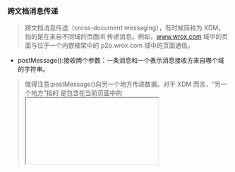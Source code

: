 ### 跨文档消息传递
> 跨文档消息传送（cross-document messaging），有时候简称为 XDM，指的是在来自不同域的页面间
传递消息。例如，www.wrox.com 域中的页面与位于一个内嵌框架中的 p2p.wrox.com 域中的页面通信。

- postMessage():接收两个参数：一条消息和一个表示消息接收方来自哪个域的字符串。

> 值得注意:postMessage()向另一个地方传递数据。对于 XDM 而言，“另一个地方”指的
是包含在当前页面中的<iframe>元素，或者由当前页面弹出的窗口。

##### 如何接收？
> 接收到 XDM 消息时，会触发 window 对象的 message 事件。传递给 onmessage 处理程序的事件对象包含以下三方面的重要信息。
- data：作为 postMessage()第一个参数传入的字符串数据。(最好是字符串)
- origin：发送消息的文档所在的域，例如"http://www.wrox.com"。
- source：发送消息的文档的 window 对象的代理。这个代理对象主要用于在发送上一条消息的
窗口中调用 postMessage()方法。如果发送消息的窗口来自同一个域，那这个对象就是
window。

### 原生拖放
> 最早引入的是IE4，只能拖放img和某些文本

#### 拖放事件
> 通过拖放事件，可以控制拖放相关的各个方面。其中最关键的地方在于确定哪里发生了拖放事件，
有些事件是在被拖动的元素上触发的，而有些事件是在放置目标上触发的。拖动某元素时，将依次触发
下列事件：
1. dragstart
2. drag
3. dragend

> 当某个元素被拖动到一个有效的放置目标上时，下列事件会依次发生
1. dragenter
2. dragover
3. dragleave 或 drop

> 只要有元素被拖动到放置目标上，就会触发 dragenter 事件（类似于 mouseover 事件）。紧随其
后的是 dragover 事件，而且在被拖动的元素还在放置目标的范围内移动时，就会持续触发该事件。如
果元素被拖出了放置目标，dragover 事件不再发生，但会触发 dragleave 事件（类似于 mouseout
事件）。如果元素被放到了放置目标中，则会触发 drop 事件而不是 dragleave 事件。上述三个事件的
目标都是作为放置目标的元素。

#### 自定义放置目标
> 阻止拖放的默认事件，即可实现自定义

```
var droptarget = document.getElementById("droptarget");
EventUtil.addHandler(droptarget, "dragover", function(event){
 EventUtil.preventDefault(event);
});
EventUtil.addHandler(droptarget, "dragenter", function(event){
 EventUtil.preventDefault(event);
}); 

EventUtil.addHandler(droptarget, "drop", function(event){
 EventUtil.preventDefault(event);
}); 

```
#### dataTransfer对象
> 是事件对象的一个属性，用于从被拖动元素向放置目标传递字符串格式的数据。

方法:
- setData()：设置数据

示例:
```
//设置文本数据
event.dataTransfer.setData("text", "some text");
//设置 URL
event.dataTransfer.setData("URL", "http://www.wrox.com/");

```

- getData()：获取数据

示例:
```
var text = event.dataTransfer.getData("text"); 
var url = event.dataTransfer.getData("URL");
```

属性:

- dropEffect：属性可以知道被拖动的元素能够执行哪种放置行为
    - "none"：不能把拖动的元素放在这里。这是除文本框之外所有元素的默认值。
    - "move"：应该把拖动的元素移动到放置目标。
    - "copy"：应该把拖动的元素复制到放置目标。
    - "link"：表示放置目标会打开拖动的元素（但拖动的元素必须是一个链接，有 URL）。
> 注意："link"：要使用 dropEffect
属性，必须在 ondragenter 事件处理程序中针对放置目标来设置它。


- effectAllowed：表示允许拖动元
素的哪种 dropEffect，effectAllowed 属性可能的值如下。
    - "uninitialized"：没有给被拖动的元素设置任何放置行为。
    - "none"：被拖动的元素不能有任何行为。
    - "copy"：只允许值为"copy"的 dropEffect。
    - "link"：只允许值为"link"的 dropEffect。
    - "move"：只允许值为"move"的 dropEffect。
    - "copyLink"：允许值为"copy"和"link"的 dropEffect。
    - "copyMove"：允许值为"copy"和"move"的 dropEffect。
    - "linkMove"：允许值为"link"和"move"的 dropEffect。
    - "all"：允许任意 dropEffect。

> 注意：必须在 ondragstart 事件处理程序中设置 effectAllowed 属性。

#### 可拖动
> 设置元素draggable为true即可变成可拖动元素

#### 媒体元素
> "audio"和"video"两个标签

属性列表

![在这里插入图片描述](https://img-blog.csdnimg.cn/20191107213908703.png?x-oss-process=image/watermark,type_ZmFuZ3poZW5naGVpdGk,shadow_10,text_aHR0cHM6Ly9ibG9nLmNzZG4ubmV0L20wXzM3OTM4OTEw,size_16,color_FFFFFF,t_70)

事件列表

![在这里插入图片描述](https://img-blog.csdnimg.cn/20191107213841897.png?x-oss-process=image/watermark,type_ZmFuZ3poZW5naGVpdGk,shadow_10,text_aHR0cHM6Ly9ibG9nLmNzZG4ubmV0L20wXzM3OTM4OTEw,size_16,color_FFFFFF,t_70)
#### 检测解码器支持情况
> canPlayType(),该方法接收一种格式/编解码器字符串，返回
"probably"、"maybe"或""（ 空字符串）。

示例:
```
var audio = document.getElementById("audio-player");
//很可能"maybe"
if (audio.canPlayType("audio/mpeg")){
 //进一步处理
}
//可能是"probably"
if (audio.canPlayType("audio/ogg; codecs=\"vorbis\"")){
 //进一步处理
}
```

#### 历史状态管理器
> 历史状态管理是现代 Web 应用开发中的一个难点。在现代 Web 应用中，用户的每次操作不一定会
打开一个全新的页面，因此“后退”和“前进”按钮也就失去了作用，导致用户很难在不同状态间切换。
要解决这个问题，首选使用 hashchange 事件。HTML5 通过更新 history 对象为
管理历史状态提供了方便。

> 通过 hashchange 事件，可以知道 URL 的参数什么时候发生了变化，即什么时候该有所反应。而
通过状态管理 API ，能够在不加载新页面的情况下改变浏览器的 URL 。为此，需要使用
history.pushState()方法，该方法可以接收三个参数：状态对象、新状态的标题和可选的相对 URL。

示例：
```
history.pushState({name:"Nicholas"}, "Nicholas' page", "nicholas.html"); 

```
> 执行 pushState()方法后，新的状态信息就会被加入历史状态栈，而浏览器地址栏也会变成新的
相对 URL。但是，浏览器并不会真的向服务器发送请求，即使状态改变之后查询 location.href 也会
返回与地址栏中相同的地址。另外，第二个参数目前还没有浏览器实现，因此完全可以只传入一个空字
符串，或者一个短标题也可以。而第一个参数则应该尽可能提供初始化页面状态所需的各种信息。

> 因为 pushState()会创建新的历史状态，所以你会发现“后退”按钮也能使用了。按下“后退”
按钮，会触发 window 对象的 popstate 事件①。popstate 事件的事件对象有一个 state 属性，这个
属性就包含着当初以第一个参数传递给 pushState()的状态对象。

```
EventUtil.addHandler(window, "popstate", function(event){
 var state = event.state;
 if (state){ //第一个页面加载时 state 为空
 processState(state);
 }
}); 
```

> 注意：得到这个状态对象后，必须把页面重置为状态对象中的数据表示的状态（因为浏览器不会自动为你
做这些）。记住，浏览器加载的第一个页面没有状态，因此单击“后退”按钮返回浏览器加载的第一个
页面时，event.state 值为 null。要更新当前状态，可以调用 replaceState()，传入的参数与 pushState()的前两个参数相同。调用这个方法不会在历史状态栈中创建新状态，只会重写当前状态。